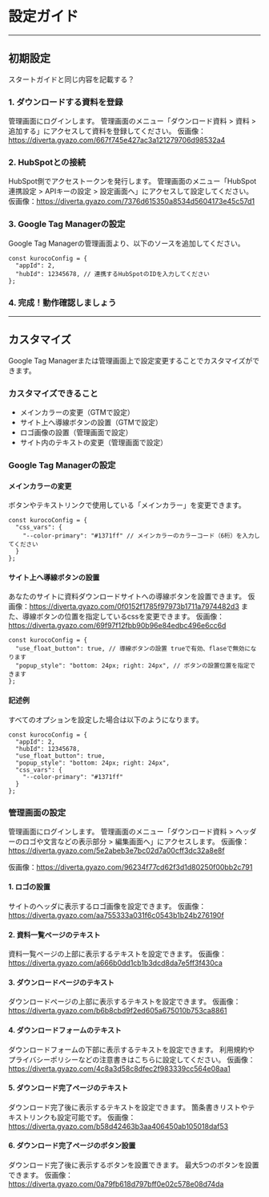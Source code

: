 # 設定ガイド

---

## 初期設定

スタートガイドと同じ内容を記載する？

### 1. ダウンロードする資料を登録

管理画面にログインします。
管理画面のメニュー「ダウンロード資料 > 資料 > 追加する」にアクセスして資料を登録してください。
仮画像：https://diverta.gyazo.com/667f745e427ac3a121279706d98532a4

### 2. HubSpotとの接続

HubSpot側でアクセストークンを発行します。
管理画面のメニュー「HubSpot連携設定 > APIキーの設定 > 設定画面へ」にアクセスして設定してください。
仮画像：https://diverta.gyazo.com/7376d615350a8534d5604173e45c57d1

### 3. Google Tag Managerの設定

Google Tag Managerの管理画面より、以下のソースを追加してください。
```
const kurocoConfig = {
  "appId": 2,
  "hubId": 12345678, // 連携するHubSpotのIDを入力してください
};
```

### 4. 完成！動作確認しましょう

---

## カスタマイズ

Google Tag Managerまたは管理画面上で設定変更することでカスタマイズができます。

### カスタマイズできること
- メインカラーの変更（GTMで設定）
- サイト上へ導線ボタンの設置（GTMで設定）
- ロゴ画像の設置（管理画面で設定）
- サイト内のテキストの変更（管理画面で設定）

### Google Tag Managerの設定

#### メインカラーの変更

ボタンやテキストリンクで使用している「メインカラー」を変更できます。

```
const kurocoConfig = {
  "css_vars": {
    "--color-primary": "#1371ff" // メインカラーのカラーコード（6桁）を入力してください
  }
};
```

#### サイト上へ導線ボタンの設置

あなたのサイトに資料ダウンロードサイトへの導線ボタンを設置できます。
仮画像：https://diverta.gyazo.com/0f0152f1785f97973b1711a7974482d3
また、導線ボタンの位置を指定しているcssを変更できます。
仮画像：https://diverta.gyazo.com/69f97f12fbb90b96e84edbc496e6cc6d

```
const kurocoConfig = {
  "use_float_button": true, // 導線ボタンの設置 trueで有効、flaseで無効になります
  "popup_style": "bottom: 24px; right: 24px", // ボタンの設置位置を指定できます
};
```

#### 記述例

すべてのオプションを設定した場合は以下のようになります。

```
const kurocoConfig = {
  "appId": 2,
  "hubId": 12345678,
  "use_float_button": true,
  "popup_style": "bottom: 24px; right: 24px",
  "css_vars": {
    "--color-primary": "#1371ff" 
  }
};
```

### 管理画面の設定

管理画面にログインします。
管理画面のメニュー「ダウンロード資料 > ヘッダーのロゴや文言などの表示部分 > 編集画面へ」にアクセスします。
仮画像：https://diverta.gyazo.com/5e2abeb3e7bc02d7a00cff3dc32a8e8f

仮画像：https://diverta.gyazo.com/96234f77cd62f3d1d80250f00bb2c791

#### 1. ロゴの設置
サイトのヘッダに表示するロゴ画像を設定できます。
仮画像：https://diverta.gyazo.com/aa755333a031f6c0543b1b24b276190f

#### 2. 資料一覧ページのテキスト
資料一覧ページの上部に表示するテキストを設定できます。
仮画像：https://diverta.gyazo.com/a666b0dd1cb1b3dcd8da7e5ff3f430ca

#### 3. ダウンロードページのテキスト
ダウンロードページの上部に表示するテキストを設定できます。
仮画像：https://diverta.gyazo.com/b6b8cbd9f2ed605a675010b753ca8861

#### 4. ダウンロードフォームのテキスト
ダウンロードフォームの下部に表示するテキストを設定できます。
利用規約やプライバシーポリシーなどの注意書きはこちらに設定してください。
仮画像：https://diverta.gyazo.com/4c8a3d58c8dfec2f983339cc564e08aa1

#### 5. ダウンロード完了ページのテキスト
ダウンロード完了後に表示するテキストを設定できます。
箇条書きリストやテキストリンクも設定可能です。
仮画像：https://diverta.gyazo.com/b58d42463b3aa406450ab105018daf53

#### 6. ダウンロード完了ページのボタン設置
ダウンロード完了後に表示するボタンを設置できます。
最大5つのボタンを設置できます。
仮画像：https://diverta.gyazo.com/0a79fb618d797bff0e02c578e08d74da